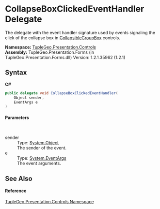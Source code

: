 # CollapseBoxClickedEventHandler Delegate
 

The delegate with the event handler signature used by events signaling the click of the collapse box in <a href="T_TupleGeo_Presentation_Controls_CollapsibleGroupBox">CollapsibleGroupBox</a> controls.

**Namespace:**&nbsp;<a href="N_TupleGeo_Presentation_Controls">TupleGeo.Presentation.Controls</a><br />**Assembly:**&nbsp;TupleGeo.Presentation.Forms (in TupleGeo.Presentation.Forms.dll) Version: 1.2.1.35962 (1.2.1)

## Syntax

**C#**<br />
``` C#
public delegate void CollapseBoxClickedEventHandler(
	Object sender,
	EventArgs e
)
```


#### Parameters
&nbsp;<dl><dt>sender</dt><dd>Type: <a href="http://msdn2.microsoft.com/en-us/library/e5kfa45b" target="_blank">System.Object</a><br />The sender of the event.</dd><dt>e</dt><dd>Type: <a href="http://msdn2.microsoft.com/en-us/library/118wxtk3" target="_blank">System.EventArgs</a><br />The event arguments.</dd></dl>

## See Also


#### Reference
<a href="N_TupleGeo_Presentation_Controls">TupleGeo.Presentation.Controls Namespace</a><br />